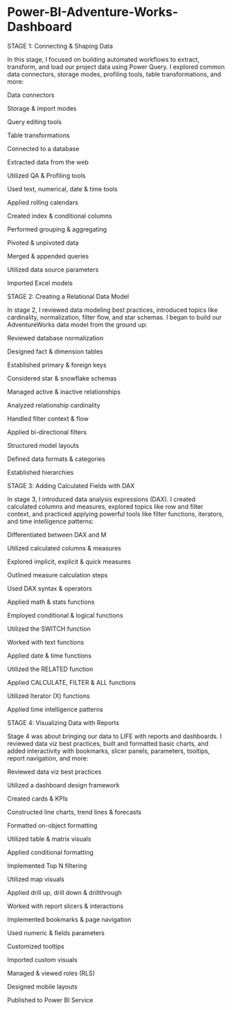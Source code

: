 # Power-BI-Adventure-Works-Dashboard
STAGE 1: Connecting & Shaping Data

In this stage, I focused on building automated workflows to extract, transform, and load our project data using Power Query. I explored common data connectors, storage modes, profiling tools, table transformations, and more:


Data connectors

Storage & import modes

Query editing tools

Table transformations

Connected to a database

Extracted data from the web

Utilized QA & Profiling tools

Used text, numerical, date & time tools

Applied rolling calendars

Created index & conditional columns

Performed grouping & aggregating

Pivoted & unpivoted data

Merged & appended queries

Utilized data source parameters

Imported Excel models



STAGE 2: Creating a Relational Data Model

In stage 2, I reviewed data modeling best practices, introduced topics like cardinality, normalization, filter flow, and star schemas. I began to build our AdventureWorks data model from the ground up:



Reviewed database normalization

Designed fact & dimension tables

Established primary & foreign keys

Considered star & snowflake schemas

Managed active & inactive relationships

Analyzed relationship cardinality

Handled filter context & flow

Applied bi-directional filters

Structured model layouts

Defined data formats & categories

Established hierarchies



STAGE 3: Adding Calculated Fields with DAX

In stage 3, I introduced data analysis expressions (DAX). I created calculated columns and measures, explored topics like row and filter context, and practiced applying powerful tools like filter functions, iterators, and time intelligence patterns:



Differentiated between DAX and M

Utilized calculated columns & measures

Explored implicit, explicit & quick measures

Outlined measure calculation steps

Used DAX syntax & operators

Applied math & stats functions

Employed conditional & logical functions

Utilized the SWITCH function

Worked with text functions

Applied date & time functions

Utilized the RELATED function

Applied CALCULATE, FILTER & ALL functions

Utilized Iterator (X) functions

Applied time intelligence patterns



STAGE 4: Visualizing Data with Reports

Stage 4 was about bringing our data to LIFE with reports and dashboards. I reviewed data viz best practices, built and formatted basic charts, and added interactivity with bookmarks, slicer panels, parameters, tooltips, report navigation, and more:



Reviewed data viz best practices

Utilized a dashboard design framework

Created cards & KPIs

Constructed line charts, trend lines & forecasts

Formatted on-object formatting

Utilized table & matrix visuals

Applied conditional formatting

Implemented Top N filtering

Utilized map visuals

Applied drill up, drill down & drillthrough

Worked with report slicers & interactions

Implemented bookmarks & page navigation

Used numeric & fields parameters

Customized tooltips

Imported custom visuals

Managed & viewed roles (RLS)

Designed mobile layouts

Published to Power BI Service
